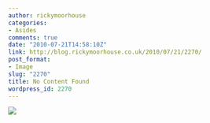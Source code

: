 ```yaml
---
author: rickymoorhouse
categories:
- Asides
comments: true
date: "2010-07-21T14:58:10Z"
link: http://blog.rickymoorhouse.co.uk/2010/07/21/2270/
post_format:
- Image
slug: "2270"
title: No Content Found
wordpress_id: 2270
---
```


![](http://rickymoorhouse.files.wordpress.com/2010/07/snip-popup.png)
